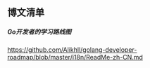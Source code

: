 ##  博文清单  


#####  Go开发者的学习路线图
https://github.com/Alikhll/golang-developer-roadmap/blob/master/i18n/ReadMe-zh-CN.md
